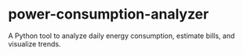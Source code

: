 # power-consumption-analyzer
A Python tool to analyze daily energy consumption, estimate bills, and visualize trends.
